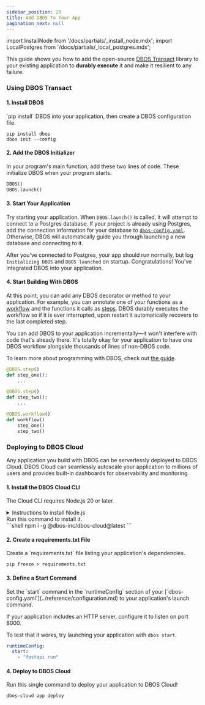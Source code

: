 ```yaml
---
sidebar_position: 20
title: Add DBOS To Your App
pagination_next: null
---
```

import InstallNode from '/docs/partials/_install_node.mdx';
import LocalPostgres from '/docs/partials/_local_postgres.mdx';


This guide shows you how to add the open-source [DBOS Transact](https://github.com/dbos-inc/dbos-transact-py) library to your existing application to **durably execute** it and make it resilient to any failure.

### Using DBOS Transact

#### 1. Install DBOS
<section className="row list">
<article className="col col--6">
`pip install` DBOS into your application, then create a DBOS configuration file.
</article>

<article className="col col--6">

```shell
pip install dbos
dbos init --config
```

</article>
</section>

#### 2. Add the DBOS Initializer
<section className="row list">
<article className="col col--6">

In your program's main function, add these two lines of code.
These initialize DBOS when your program starts.

</article>

<article className="col col--6">

```python
DBOS()
DBOS.launch()
```

</article>
</section>

#### 3. Start Your Application
<section className="row list">
<article className="col col--6">

Try starting your application.
When `DBOS.launch()` is called, it will attempt to connect to a Postgres database.
If your project is already using Postgres, add the connection information for your database to [`dbos-config.yaml`](../reference/configuration.md).
Otherwise, DBOS will automatically guide you through launching a new database and connecting to it.

After you've connected to Postgres, your app should run normally, but log `Initializing DBOS` and `DBOS launched` on startup.
Congratulations!  You've integrated DBOS into your application.

</article>

<article className="col col--6">

</article>

</section>


#### 4. Start Building With DBOS
<section className="row list">
<article className="col col--6">

At this point, you can add any DBOS decorator or method to your application.
For example, you can annotate one of your functions as a [workflow](./workflow-tutorial.md) and the functions it calls as [steps](./step-tutorial.md).
DBOS durably executes the workflow so if it is ever interrupted, upon restart it automatically recovers to the last completed step.

You can add DBOS to your application incrementally&mdash;it won't interfere with code that's already there.
It's totally okay for your application to have one DBOS workflow alongside thousands of lines of non-DBOS code.

To learn more about programming with DBOS, check out [the guide](../programming-guide.md).

</article>

<article className="col col--6">

```python
@DBOS.step()
def step_one():
    ...

@DBOS.step()
def step_two():
    ...

@DBOS.workflow()
def workflow()
    step_one()
    step_two()
```
</article>

</section>

### Deploying to DBOS Cloud

Any application you build with DBOS can be serverlessly deployed to DBOS Cloud.
DBOS Cloud can seamlessly autoscale your application to millions of users and provides built-in dashboards for observability and monitoring.

#### 1. Install the DBOS Cloud CLI
<section className="row list">
<article className="col col--6">

The Cloud CLI requires Node.js 20 or later.
</article>

<article className="col col--6">

<details>
<summary>Instructions to install Node.js</summary>

<InstallNode />

</details>
</article>

<article className="col col--6">
Run this command to install it.
</article>

<article className="col col--6">
```shell
npm i -g @dbos-inc/dbos-cloud@latest
```
</article>
</section>

#### 2. Create a requirements.txt File
<section className="row list">
<article className="col col--6">
Create a `requirements.txt` file listing your application's dependencies.
</article>

<article className="col col--6">

```shell
pip freeze > requirements.txt
```

</article>
</section>

#### 3. Define a Start Command
<section className="row list">
<article className="col col--6">
Set the `start` command in the `runtimeConfig` section of your [`dbos-config.yaml`](../reference/configuration.md) to your application's launch command.

If your application includes an HTTP server, configure it to listen on port 8000.

To test that it works, try launching your application with `dbos start`.
</article>

<article className="col col--6">

```yaml
runtimeConfig:
  start:
    - "fastapi run"
```

</article>
</section>

#### 4. Deploy to DBOS Cloud
<section className="row list">
<article className="col col--6">
Run this single command to deploy your application to DBOS Cloud!
</article>

<article className="col col--6">

```shell
dbos-cloud app deploy
```

</article>
</section>